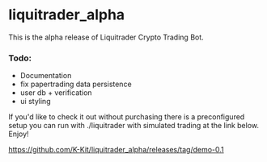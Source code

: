 # liquitrader_alpha
This is the alpha release of Liquitrader Crypto Trading Bot.

### Todo:
- Documentation
- fix papertrading data persistence
- user db + verification
- ui styling


If you'd like to check it out without purchasing there is a preconfigured setup you can run with ./liquitrader with simulated trading at the link below.
Enjoy!

https://github.com/K-Kit/liquitrader_alpha/releases/tag/demo-0.1
